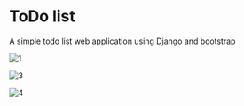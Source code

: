 # ToDo list

A simple todo list web application using Django and bootstrap

![1](https://github.com/Mahdifm1/ToDo_list/assets/88540357/8c3a759f-1afc-401c-a93b-b9b9e3e3baec)


![3](https://github.com/Mahdifm1/ToDo_list/assets/88540357/6d62980a-d960-4112-bce9-5201041c08bb)


![4](https://github.com/Mahdifm1/ToDo_list/assets/88540357/a8d46df3-73f9-4b49-882a-d5ce66e3229a)

